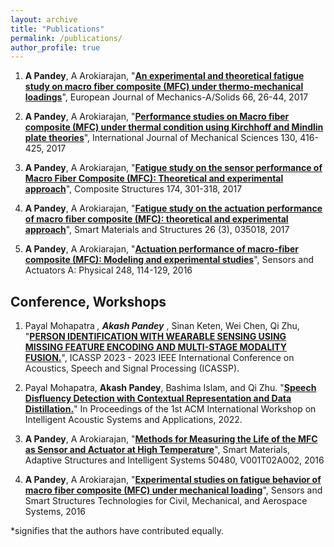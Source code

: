 ```yaml
---
layout: archive
title: "Publications"
permalink: /publications/
author_profile: true
---
```


1. **A Pandey**, A Arokiarajan, "[**An experimental and theoretical fatigue study on macro fiber composite (MFC) under thermo-mechanical loadings**](https://www.sciencedirect.com/science/article/pii/S0997753817301286)", European Journal of Mechanics-A/Solids 66, 26-44, 2017

2. **A Pandey**, A Arokiarajan, "[**Performance studies on Macro fiber composite (MFC) under thermal condition using Kirchhoff and Mindlin plate theories**](https://www.sciencedirect.com/science/article/pii/S0020740316308669)", International Journal of Mechanical Sciences 130, 416-425, 2017

3. **A Pandey**, A Arokiarajan, "[**Fatigue study on the sensor performance of Macro Fiber Composite (MFC): Theoretical and experimental approach**](https://www.sciencedirect.com/science/article/pii/S026382231632918X)", 
Composite Structures 174, 301-318, 2017

4. **A Pandey**, A Arokiarajan, "[**Fatigue study on the actuation performance of macro fiber composite (MFC): theoretical and experimental approach**](https://iopscience.iop.org/article/10.1088/1361-665X/aa59e9/meta)", 
Smart Materials and Structures 26 (3), 035018, 2017

5. **A Pandey**, A Arokiarajan, "[**Actuation performance of macro-fiber composite (MFC): Modeling and experimental studies**](https://www.sciencedirect.com/science/article/pii/S0924424716303569)", 
Sensors and Actuators A: Physical 248, 114-129, 2016

Conference, Workshops
------
1. Payal Mohapatra <sup>*</sup>, **Akash Pandey** <sup>*</sup>, Sinan Keten, Wei Chen, Qi Zhu, "[**PERSON IDENTIFICATION WITH WEARABLE SENSING USING MISSING
FEATURE ENCODING AND MULTI-STAGE MODALITY FUSION.**](https://ieeexplore.ieee.org/stamp/stamp.jsp?arnumber=10097005)", ICASSP 2023 - 2023 IEEE International Conference on Acoustics, Speech and Signal Processing (ICASSP).

2. Payal Mohapatra, **Akash Pandey**, Bashima Islam, and Qi Zhu. "[**Speech Disfluency Detection with Contextual Representation and Data Distillation.**](https://dl.acm.org/doi/abs/10.1145/3539490.3539601)" In Proceedings of the 1st ACM International Workshop on Intelligent Acoustic Systems and Applications, 2022.

3. **A Pandey**, A Arokiarajan, "[**Methods for Measuring the Life of the MFC as Sensor and Actuator at High Temperature**](https://asmedigitalcollection.asme.org/SMASIS/proceedings-abstract/SMASIS2016/V001T02A002/285473)", 
Smart Materials, Adaptive Structures and Intelligent Systems 50480, V001T02A002, 2016

4. **A Pandey**, A Arokiarajan, "[**Experimental studies on fatigue behavior of macro fiber composite (MFC) under mechanical loading**](https://www.spiedigitallibrary.org/conference-proceedings-of-spie/9803/98032V/Experimental-studies-on-fatigue-behavior-of-macro-fiber-composite-MFC/10.1117/12.2218742.full)", 
Sensors and Smart Structures Technologies for Civil, Mechanical, and Aerospace Systems, 2016

*signifies that the authors have contributed equally.